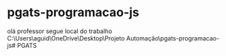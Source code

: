 # pgats-programacao-js

olá professor segue local do trabalho
C:\Users\aguid\OneDrive\Desktop\Projeto Automação\pgats-programacao-js#   P G A T S  
 